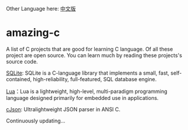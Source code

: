 Other Language here: [中文版](https://github.com/jacksonwu0/amazing-c/README-zh.md)

# amazing-c

A list of C projects that are good for learning C language.
Of all these project are open source.
You can learn much by reading these projects's source code.

[SQLite](https://www.sqlite.org/index.html): SQLite is a C-language library that implements a small, fast, self-contained, high-reliability, full-featured, SQL database engine. 

[Lua](https://www.lua.org/download.html)：Lua is a lightweight, high-level, multi-paradigm programming language designed primarily for embedded use in applications.

[cJson](https://github.com/DaveGamble/cJSON): Ultralightweight JSON parser in ANSI C.

Continuously updating...
